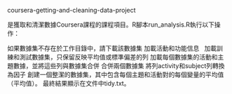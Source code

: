    
   coursera-getting-and-cleaning-data-project
   
   是獲取和清潔數據Coursera課程的課程項目。R腳本run_analysis.R執行以下操作：


  如果數據集不存在於工作目錄中，請下載該數據集 
  加載活動和功能信息
   加載訓練和測試數據集，只保留反映平均值或標準偏差的列
  加載每個數據集的活動和主題數據，並將這些列與數據集合併
  合併兩個數據集
  將列activity和subject列轉換為因子
  創建一個整潔的數據集，其中包含每個主題和活動對的每個變量的平均值（平均值）。
  最終結果顯示在文件中tidy.txt。
